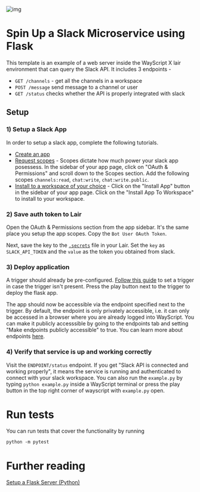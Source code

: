 ![img](https://i.ibb.co/Vgv9nf1/interface3.png)

# Spin Up a Slack Microservice using Flask

This template is an example of a web server inside the WayScript X lair environment that can query the Slack API. It includes 3 endpoints -

- `GET /channels` - get all the channels in a workspace
- `POST /message` send message to a channel or user
- `GET /status` checks whether the API is properly integrated with slack

## Setup

### 1) Setup a Slack App

In order to setup a slack app, complete the following tutorials.

- [Create an app](https://api.slack.com/authentication/basics#creating)
- [Request scopes](https://api.slack.com/authentication/basics#scopes) - Scopes dictate how much power your slack app posessess. In the sidebar of your app page, click on "OAuth & Permissions" and scroll down to the Scopes section. Add the following scopes `channels:read`, `chat:write`, `chat:write.public`.
- [Install to a workspace of your choice](https://api.slack.com/authentication/basics#installing) - Click on the "Install App" button in the sidebar of your app page. Click on the "Install App To Workspace" to install to your workspace.

### 2) Save auth token to Lair

Open the OAuth & Permissions section from the app sidebar. It's the same place you setup the app scopes. Copy the `Bot User OAuth Token`.

Next, save the key to the [`.secrets`](https://docs.wayscript.com/platform/lairs/environment-variables#example-.env-and-.secrets-files) file in your Lair. Set the `key` as `SLACK_API_TOKEN` and the `value` as the token you obtained from slack.

### 3) Deploy application

A trigger should already be pre-configured. [Follow this guide](https://docs.wayscript.com/quickstart-spin-up-server/python/host-a-flask-server#configure-deploy-trigger) to set a trigger in case the trigger isn't present. Press the play button next to the trigger to deploy the flask app.

The app should now be accessible via the endpoint specified next to the trigger. By default, the endpoint is only privately accessible, i.e. it can only be accessed in a browser where you are already logged into WayScript. You can make it publicly accesssible by going to the endpoints tab and setting "Make endpoints publicly accessible" to true. You can learn more about endpoints [here](https://docs.wayscript.com/platform/lairs/endpoints).

### 4) Verify that service is up and working correctly

Visit the `ENDPOINT/status` endpoint. If you get "Slack API is connected and working properly", it means the service is running and authenticated to connect with your slack workspace. You can also run the `example.py` by typing `python example.py` inside a WayScript terminal or press the play button in the top right corner of wayscript with `example.py` open.

# Run tests

You can run tests that cover the functionality by running

```
python -m pytest
```

# Further reading

[Setup a Flask Server (Python)](https://docs.wayscript.com/quickstart-spin-up-server/python/host-a-flask-server)
